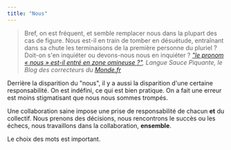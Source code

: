 ```yaml
---
title: "Nous"
---
```


> Bref, on est fréquent, et semble remplacer nous dans la plupart des cas de figure. Nous est-il en train de tomber en désuétude, entraînant dans sa chute les terminaisons de la première personne du pluriel ? Doit-on s'en inquiéter ou devons-nous nous en inquiéter ?
> <cite>["le pronom « nous » est-il entré en zone omineuse ?"](http://correcteurs.blog.lemonde.fr/2016/01/30/le-pronom-nous-est-il-entre-en-zone-omineuse/), Langue Sauce Piquante, le Blog des correcteurs du [Monde.fr](http://www.lemonde.fr)</cite>

Derrière la disparition du "nous", il y a aussi la disparition d'une certaine responsabilité. On est indéfini, ce qui est bien pratique. On a fait une erreur est moins stigmatisant que nous nous sommes trompés.

Une collaboration saine impose une prise de responsabilité de chacun **et** du collectif. Nous prenons des décisions, nous rencontrons le succès ou les échecs, nous travaillons dans la collaboration, **ensemble**.

Le choix des mots est important.
